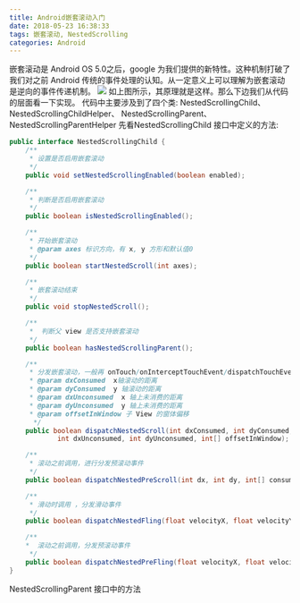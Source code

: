 ```yaml
---
title: Android嵌套滚动入门
date: 2018-05-23 16:38:33
tags: 嵌套滚动, NestedScrolling
categories: Android
---
```

嵌套滚动是 Android OS 5.0之后，google 为我们提供的新特性。这种机制打破了我们对之前 Android 传统的事件处理的认知。从一定意义上可以理解为嵌套滚动是逆向的事件传递机制。
![](Android嵌套滚动入门/nestedscrolling.jpg)
如上图所示，其原理就是这样。那么下边我们从代码的层面看一下实现。
代码中主要涉及到了四个类:
NestedScrollingChild、NestedScrollingChildHelper、
 NestedScrollingParent、NestedScrollingParentHelper
先看NestedScrollingChild 接口中定义的方法:
```java
public interface NestedScrollingChild {
    /**
     * 设置是否启用嵌套滚动
     */
    public void setNestedScrollingEnabled(boolean enabled);

    /**
     * 判断是否启用嵌套滚动
     */
    public boolean isNestedScrollingEnabled();

    /**
     * 开始嵌套滚动      
     * @param axes 标识方向，有 x, y 方形和默认值0
     */
    public boolean startNestedScroll(int axes);

    /**
     * 嵌套滚动结束
     */
    public void stopNestedScroll();

    /**        
     *  判断父 view 是否支持嵌套滚动
     */
    public boolean hasNestedScrollingParent();

    /**
     * 分发嵌套滚动，一般再 onTouch/onInterceptTouchEvent/dispatchTouchEvent 中调用
     * @param dxConsumed  x轴滚动的距离
     * @param dyConsumed  y 轴滚动的距离
     * @param dxUnconsumed  x 轴上未消费的距离
     * @param dyUnconsumed  y 轴上未消费的距离
     * @param offsetInWindow 子 View 的窗体偏移
      */
    public boolean dispatchNestedScroll(int dxConsumed, int dyConsumed,
            int dxUnconsumed, int dyUnconsumed, int[] offsetInWindow);

    /**
     * 滚动之前调用，进行分发预滚动事件
     */
    public boolean dispatchNestedPreScroll(int dx, int dy, int[] consumed, int[] offsetInWindow);

    /**
     * 滑动时调用 ，分发滑动事件
     */
    public boolean dispatchNestedFling(float velocityX, float velocityY, boolean consumed);

    /**
    *  滚动之前调用，分发预滚动事件
     */
    public boolean dispatchNestedPreFling(float velocityX, float velocityY);
}
```
NestedScrollingParent 接口中的方法
